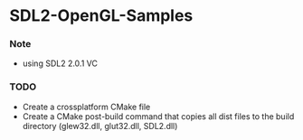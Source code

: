 SDL2-OpenGL-Samples
===================

### Note

* using SDL2 2.0.1 VC 

### TODO 

* Create a crossplatform CMake file
* Create a CMake post-build command that copies all dist files to the build directory (glew32.dll, glut32.dll, SDL2.dll)
